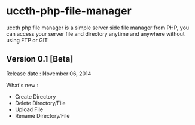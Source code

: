 uccth-php-file-manager
======================

uccth php file manager is a simple server side file manager from PHP, you can access your server file and directory anytime and anywhere without using FTP or GIT

Version 0.1 [Beta]
------------------
Release date : 
November 06, 2014

What's new : 
* Create Directory
* Delete Directory/File
* Upload File
* Rename Directory/File
